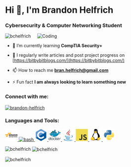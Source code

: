 <h1 align="left">Hi 👋, I'm Brandon Helfrich</h1>
<h3 align="left">Cybersecurity & Computer Networking Student</h3>
<img align="right" alt="Coding" width="400" src="https://media4.giphy.com/media/qgQUggAC3Pfv687qPC/giphy.gif?cid=790b7611b088305c3044e555af03d72e0ebb087600f4b539&rid=giphy.gif&ct=g">

<p align="left"> <img src="https://komarev.com/ghpvc/?username=bchelfrich&label=Profile%20views&color=0e75b6&style=flat" alt="bchelfrich" /> </p>

- 🌱 I’m currently learning **CompTIA Security+**

- 📝 I regularly write articles and post project progress on [https://bitbybitblogs.com/](https://bitbybitblogs.com/)

- 📫 How to reach me **bran.helfrich@gmail.com**

- ⚡ Fun fact **I am always looking to learn something new**

<h3 align="left">Connect with me:</h3>
<p align="left">
<a href="https://linkedin.com/in/brandon-helfrich" target="blank"><img align="center" src="https://raw.githubusercontent.com/rahuldkjain/github-profile-readme-generator/master/src/images/icons/Social/linked-in-alt.svg" alt="brandon-helfrich" height="30" width="40" /></a>
</p>

<h3 align="left">Languages and Tools:</h3>
<p align="left"> <a href="https://aws.amazon.com" target="_blank" rel="noreferrer"> <img src="https://raw.githubusercontent.com/devicons/devicon/master/icons/amazonwebservices/amazonwebservices-original-wordmark.svg" alt="aws" width="40" height="40"/> </a> <a href="https://www.gnu.org/software/bash/" target="_blank" rel="noreferrer"> <img src="https://www.vectorlogo.zone/logos/gnu_bash/gnu_bash-icon.svg" alt="bash" width="40" height="40"/> </a> <a href="https://www.cprogramming.com/" target="_blank" rel="noreferrer"> <img src="https://raw.githubusercontent.com/devicons/devicon/master/icons/c/c-original.svg" alt="c" width="40" height="40"/> </a> <a href="https://www.docker.com/" target="_blank" rel="noreferrer"> <img src="https://raw.githubusercontent.com/devicons/devicon/master/icons/docker/docker-original-wordmark.svg" alt="docker" width="40" height="40"/> </a> <a href="https://www.java.com" target="_blank" rel="noreferrer"> <img src="https://raw.githubusercontent.com/devicons/devicon/master/icons/java/java-original.svg" alt="java" width="40" height="40"/> </a> <a href="https://developer.mozilla.org/en-US/docs/Web/JavaScript" target="_blank" rel="noreferrer"> <img src="https://raw.githubusercontent.com/devicons/devicon/master/icons/javascript/javascript-original.svg" alt="javascript" width="40" height="40"/> </a> <a href="https://www.linux.org/" target="_blank" rel="noreferrer"> <img src="https://raw.githubusercontent.com/devicons/devicon/master/icons/linux/linux-original.svg" alt="linux" width="40" height="40"/> </a> <a href="https://www.python.org" target="_blank" rel="noreferrer"> <img src="https://raw.githubusercontent.com/devicons/devicon/master/icons/python/python-original.svg" alt="python" width="40" height="40"/> </a> </p>

<p><img align="left" src="https://github-readme-stats.vercel.app/api/top-langs?username=bchelfrich&show_icons=true&locale=en&layout=compact" alt="bchelfrich" /></p>

<p>&nbsp;<img align="center" src="https://github-readme-stats.vercel.app/api?username=bchelfrich&show_icons=true&locale=en" alt="bchelfrich" /></p>

<p><img align="center" src="https://github-readme-streak-stats.herokuapp.com/?user=bchelfrich&" alt="bchelfrich" /></p>
